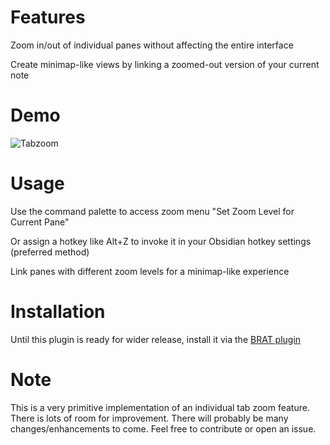 
# Features

Zoom in/out of individual panes without affecting the entire interface

Create minimap-like views by linking a zoomed-out version of your current note

# Demo
![Tabzoom](https://github.com/user-attachments/assets/94a01d00-a52f-4aaf-8f46-19f386c40e2d)

# Usage

Use the command palette to access zoom menu "Set Zoom Level for Current Pane"

Or assign a hotkey like Alt+Z to invoke it in your Obsidian hotkey settings (preferred method)

Link panes with different zoom levels for a minimap-like experience

# Installation

Until this plugin is ready for wider release, install it via the [BRAT plugin](https://github.com/TfTHacker/obsidian42-brat) 

# Note
This is a very primitive implementation of an individual tab zoom feature. There is lots of room for improvement. There will probably be many changes/enhancements to come. Feel free to contribute or open an issue.
